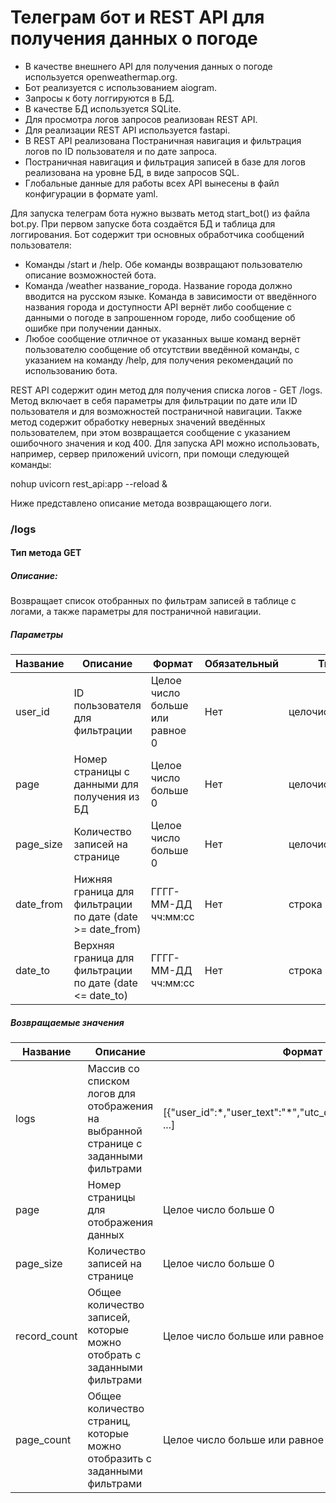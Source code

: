 # Телеграм бот и REST API для получения данных о погоде
* В качестве внешнего API для получения данных о погоде используется openweathermap.org.
* Бот реализуется с использованием aiogram.
* Запросы к боту логгируются в БД.
* В качестве БД используется SQLite.
* Для просмотра логов запросов реализован REST API.
* Для реализации REST API используется fastapi.
* В REST API реализована Постраничная навигация и фильтрация логов по ID пользователя и по дате запроса.
* Постраничная навигация и фильтрация записей в базе для логов реализована на уровне БД, в виде запросов SQL.
* Глобальные данные для работы всех API вынесены в файл конфигурации в формате yaml.

Для запуска телеграм бота нужно вызвать метод start_bot() из файла bot.py. При первом запуске бота создаётся БД и таблица для логгирования. Бот содержит три основных обработчика сообщений пользователя:
* Команды /start и /help. Обе команды возвращают пользователю описание возможностей бота.
* Команда /weather название_города. Название города должно вводится на русском языке. Команда в зависимости от введённого названия города и доступности API вернёт либо сообщение с данными о погоде в запрошенном городе, либо сообщение об ошибке при получении данных.
* Любое сообщение отличное от указанных выше команд вернёт пользователю сообщение об отсутствии введённой команды, с указанием на команду /help, для получения рекомендаций по использованию бота.

REST API содержит один метод для получения списка логов - GET /logs. Метод включает в себя параметры для фильтрации по дате или ID пользователя и для возможностей постраничной навигации. Также метод содержит обработку неверных значений введённых пользователем, при этом возвращается сообщение с указанием ошибочного значения и код 400. Для запуска API можно использовать, например, сервер приложений uvicorn, при помощи следующей команды:

nohup uvicorn rest_api:app --reload &

Ниже представлено описание метода возвращающего логи.

### /logs

#### Тип метода GET

##### Описание:

Возвращает список отобранных по фильтрам записей в таблице с логами, а также параметры для постраничной навигации.

##### Параметры

| Название | Описание | Формат | Обязательный | Тип |
| -------- | -------- | ------ | ------------ | --- |
| user_id | ID пользователя для фильтрации | Целое число больше или равное 0 | Нет | целочисленный |
| page | Номер страницы с данными для получения из БД | Целое число больше 0 | Нет | целочисленный |
| page_size | Количество записей на странице | Целое число больше 0 | Нет | целочисленный |
| date_from | Нижняя граница для фильтрации по дате (date >= date_from) | ГГГГ-ММ-ДД чч:мм:сс | Нет | строка |
| date_to | Верхняя граница для фильтрации по дате (date <= date_to) | ГГГГ-ММ-ДД чч:мм:сс | Нет | строка |

##### Возвращаемые значения

| Название | Описание | Формат | Тип |
| -------- | -------- | ------ | --- |
| logs | Массив со списком логов для отображения на выбранной странице с заданными фильтрами | [{"user_id":\*,"user_text":"\*","utc_date":"\*","bot_text":"\*"}, ...] | Массив |
| page | Номер страницы для отображения данных | Целое число больше 0 | целочисленный |
| page_size | Количество записей на странице | Целое число больше 0 | целочисленный |
| record_count | Общее количество записей, которые можно отобрать с заданными фильтрами | Целое число больше или равное 0 | целочисленный |
| page_count | Общее количество страниц, которые можно отобразить с заданными фильтрами | Целое число больше или равное 0 | целочисленный |
